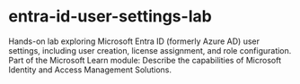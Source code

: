 # entra-id-user-settings-lab
Hands-on lab exploring Microsoft Entra ID (formerly Azure AD) user settings, including user creation, license assignment, and role configuration. Part of the Microsoft Learn module: Describe the capabilities of Microsoft Identity and Access Management Solutions.
